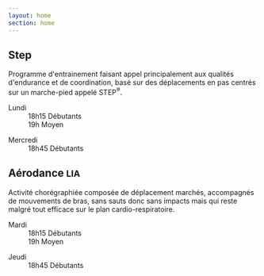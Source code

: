 ```yaml
---
layout: home
section: home
---
```


<main>
  <section class="">
    <div class="container">
      <div class="row">
        <div class="col-sm-6">
          <div class="page-header">
            <h1>
              Step
            </h1>
          </div>
          <p>
          Programme d'entrainement faisant appel principalement
          aux qualités d'endurance et de coordination, basé sur des
          déplacements en pas centrés sur un marche-pied appelé STEP<sup>&reg;</sup>.
          </p>
          <dl>
          <dt>Lundi</dt>
          <dd>18h15 Débutants</dd>
          <dd>19h Moyen</dd>
          </dl>
          <dl>
          <dt>Mercredi</dt>
          <dd>18h45 Débutants</dd>
          </dl>
        </div>
        <div class="col-sm-6">
          <div class="page-header">
            <h1>
              Aérodance
              <small>LIA</small>
            </h1>
          </div>
          <p>Activité chorégraphiée composée de déplacement marchés,
          accompagnés de mouvements de bras, sans sauts donc sans impacts mais
          qui reste malgré tout efficace sur le plan cardio-respiratoire.</p>
          <dl>
          <dt>Mardi</dt>
          <dd>18h15 Débutants</dd>
          <dd>19h Moyen</dd>
          </dl>
          <dl>
          <dt>Jeudi</dt>
          <dd>18h45 Débutants</dd>
          </dl>
        </div>
      </div>
    </div>
  </section>
</main>
